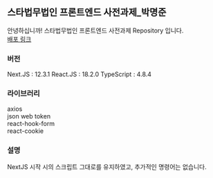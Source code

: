 ## 스타법무법인 프론트엔드 사전과제\_박명준

안녕하십니까! 스타법무법인 프론트엔드 사전과제 Repository 입니다.  
[배포 링크](https://starlawfirm-project.vercel.app/)

### 버전

Next.JS : 12.3.1
React.JS : 18.2.0
TypeScript : 4.8.4

### 라이브러리

axios  
json web token  
react-hook-form  
react-cookie

### 설명

NextJS 시작 시의 스크립트 그대로를 유지하였고, 추가적인 명령어는 없습니다.
